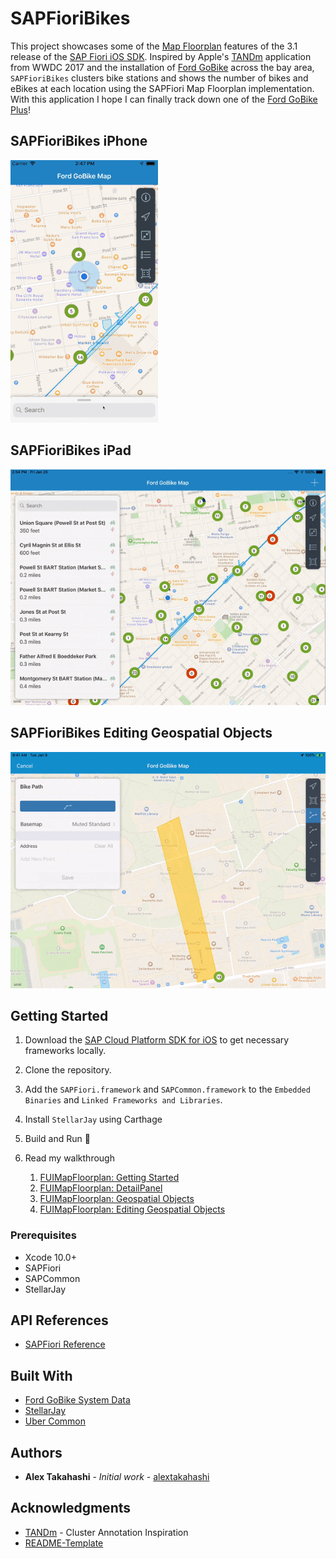 # SAPFioriBikes

This project showcases some of the [Map Floorplan](https://experience.sap.com/fiori-design-ios/article/map/) features of the 3.1 release of the [SAP Fiori iOS SDK](https://developer.apple.com/sap/).  Inspired by Apple's [TANDm](https://developer.apple.com/documentation/mapkit/mkannotationview/decluttering_a_map_with_mapkit_annotation_clustering) application from WWDC 2017 and the installation of [Ford GoBike](https://www.fordgobike.com/) across the bay area, `SAPFioriBikes` clusters bike stations and shows the number of bikes and eBikes at each location using the SAPFiori Map Floorplan implementation. With this application I hope I can finally track down one of the [Ford GoBike Plus](https://www.fordgobike.com/plus)!

## SAPFioriBikes iPhone

![Detail Panel Search Results Bart](ReadMeImages/PanelWalkThrough.gif)

## SAPFioriBikes iPad
![Detail Panel Search Results Bart](ReadMeImages/PanelWalkthroughiPad.gif)

## SAPFioriBikes Editing Geospatial Objects

![Complete Bike Path](ReadMeImages/EditingGeospatialObjects/Gifs/CompleteBikePathAdd.gif)

## Getting Started

1. Download the [SAP Cloud Platform SDK for iOS](https://developers.sap.com/topics/cloud-platform-sdk-for-ios.html#details) to get necessary frameworks locally.

2. Clone the repository.

3. Add the `SAPFiori.framework` and `SAPCommon.framework` to the `Embedded Binaries` and `Linked Frameworks and Libraries`.

4. Install `StellarJay` using Carthage

5. Build and Run 🚴‍

6. Read my walkthrough
      1. [FUIMapFloorplan: Getting Started](https://github.com/alextakahashi/SAPFioriBikes/blob/post4/SAPFioriBikesBlog.md)
      2. [FUIMapFloorplan: DetailPanel](https://github.com/alextakahashi/SAPFioriBikes/blob/post4/SAPFioriBikesBlogDetailPanel.md)
      3. [FUIMapFloorplan: Geospatial Objects](https://github.com/alextakahashi/SAPFioriBikes/blob/post4/SAPFioriBikesBlogGeospatialObjects.md)
      4. [FUIMapFloorplan: Editing Geospatial Objects](https://github.com/alextakahashi/SAPFioriBikes/blob/post4/SAPFioriBikesBlogEditing.md)

[//]: # (Needs external blog post link)

### Prerequisites

* Xcode 10.0+
* SAPFiori
* SAPCommon
* StellarJay

## API References

* [SAPFiori Reference](https://help.sap.com/doc/978e4f6c968c4cc5a30f9d324aa4b1d7/3.0/en-US/Documents/Frameworks/SAPFiori/index.html)

## Built With

* [Ford GoBike System Data](https://www.fordgobike.com/system-data)
* [StellarJay](https://github.com/sstadelman/stellarjay)
* [Uber Common](https://github.com/uber-common/deck.gl-data/blob/master/website/bart.geo.json)

## Authors

* **Alex Takahashi** - *Initial work* - [alextakahashi](https://github.com/alextakahashi)

## Acknowledgments

* [TANDm](https://developer.apple.com/documentation/mapkit/mkannotationview/decluttering_a_map_with_mapkit_annotation_clustering) - Cluster Annotation Inspiration
* [README-Template](https://gist.github.com/PurpleBooth/109311bb0361f32d87a2)
